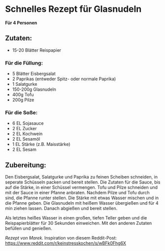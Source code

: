 # Schnelles Rezept für Glasnudeln
**Für 4 Personen**
## Zutaten:
- 15-20 Blätter Reispapier 
### Für die Füllung:
- 5 Blätter Eisbergsalat
- 2 Paprikas (entweder Spitz- oder normale Paprika)
- 1 Salatgurke
- 150-200g Glasnudeln
- 400g Tofu
- 200g Pilze
### Für die Soße:
- 6 EL Sojasauce
- 2 EL Zucker 
- 2 EL Kochwein
- 2 EL Sesamöl 
- 1 EL Stärke (z.B. Maisstärke)
- 2 EL Sesam

## Zubereitung:
Den Eisbergsalat, Salatgurke und Paprika zu feinen Scheiben schneiden, in seperate Schüsseln packen und bereit stellen.
Die Zutaten für die Sauce, bis auf die Stärke, in einer Schüssel vermengen. Tofu und Pilze schneiden und mit der Sauce in einer Pfanne anbraten. Nachdem Pilze und Tofu durch sind, die Pfanne runter stellen. Die Stärke mit etwas Wasser mischen und in die Pfanne geben.
Die Glasnudeln mit heißem Wasser übergießen und für 4 min ziehen lassen. Danach abgießen und bereit stellen.

Als letztes heißes Wasser in einen großen, tiefen Teller geben und die Reispapierblätter für 30 Sekunden einweichen. Mit den anderen Zutaten befüllen und genießen.

*Rezept von Marek.*
Inspiration von diesem Reddit-Post:
https://www.reddit.com/r/keinstresskochen/s/wBFk0Fhg6X